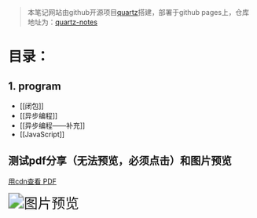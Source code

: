 > 本笔记网站由github开源项目[quartz](https://github.com/jackyzha0/quartz)搭建，部署于github pages上，仓库地址为：[quartz-notes](https://github.com/cherry384719/quartz-notes)

# 目录：
## 1. program
- [[闭包]]
- [[异步编程]]
- [[异步编程——补充]]
- [[JavaScript]]



## 测试pdf分享（无法预览，必须点击）和图片预览



[用cdn查看 PDF](https://cdn.742389.xyz/pdf/7.4在印度找路.pdf)



<img src="https://cdn.742389.xyz/photos/iShot4.png" alt="图片预览" style="zoom:200%;" />

